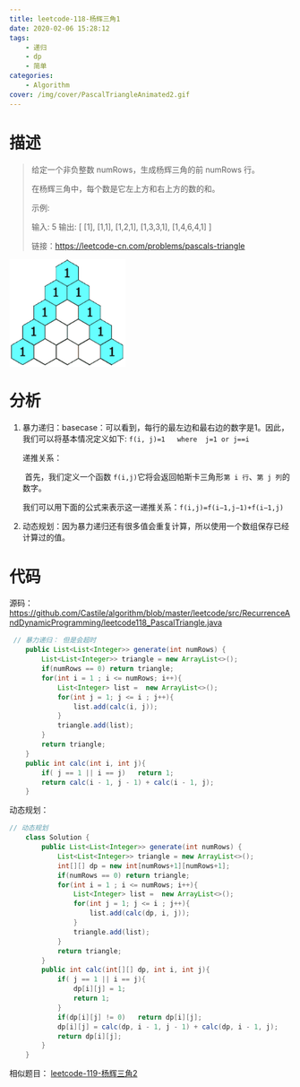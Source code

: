 ```yaml
---
title: leetcode-118-杨辉三角1
date: 2020-02-06 15:28:12
tags:
	- 递归
	- dp
	- 简单
categories:
	- Algorithm
cover: /img/cover/PascalTriangleAnimated2.gif
---
```


# 描述

> 给定一个非负整数 numRows，生成杨辉三角的前 numRows 行。
>
> 在杨辉三角中，每个数是它左上方和右上方的数的和。
>
> 示例:
>
> 输入: 5
> 输出:
> [
>      [1],
>     [1,1],
>    [1,2,1],
>   [1,3,3,1],
>  [1,4,6,4,1]
> ]
>
> 链接：https://leetcode-cn.com/problems/pascals-triangle

 <img src="leetcode-118-杨辉三角1/PascalTriangleAnimated2.gif" alt="img" style="zoom:80%;"   align='center'/> 



# 分析

1. 暴力递归：basecase：可以看到，每行的最左边和最右边的数字是1。因此，我们可以将基本情况定义如下:  `f(i, j)=1   where  j=1 or j==i`

   递推关系：

   ​		首先，我们定义一个函数 `f(i,j)`它将会返回帕斯卡三角形`第 i 行`、`第 j 列`的数字。

   我们可以用下面的公式来表示这一递推关系：`f(i,j)=f(i−1,j−1)+f(i−1,j)`

2. 动态规划：因为暴力递归还有很多值会重复计算，所以使用一个数组保存已经计算过的值。

 # 代码

源码：  https://github.com/Castile/algorithm/blob/master/leetcode/src/RecurrenceAndDynamicProgramming/leetcode118_PascalTriangle.java 

```java
 // 暴力递归： 但是会超时
    public List<List<Integer>> generate(int numRows) {
        List<List<Integer>> triangle = new ArrayList<>();
        if(numRows == 0) return triangle;
        for(int i = 1 ; i <= numRows; i++){
            List<Integer> list =  new ArrayList<>();
            for(int j = 1; j <= i ; j++){
                list.add(calc(i, j));
            }
            triangle.add(list);
        }
        return triangle;
    }
    public int calc(int i, int j){
        if( j == 1 || i == j)   return 1;
        return calc(i - 1, j - 1) + calc(i - 1, j);
    }
```

动态规划：

```java
// 动态规划
    class Solution {
        public List<List<Integer>> generate(int numRows) {
            List<List<Integer>> triangle = new ArrayList<>();
            int[][] dp = new int[numRows+1][numRows+1];
            if(numRows == 0) return triangle;
            for(int i = 1 ; i <= numRows; i++){
                List<Integer> list =  new ArrayList<>();
                for(int j = 1; j <= i ; j++){
                    list.add(calc(dp, i, j));
                }
                triangle.add(list);
            }
            return triangle;
        }
        public int calc(int[][] dp, int i, int j){
            if( j == 1 || i == j){
                dp[i][j] = 1;
                return 1;
            }
            if(dp[i][j] != 0)   return dp[i][j];
            dp[i][j] = calc(dp, i - 1, j - 1) + calc(dp, i - 1, j);
            return dp[i][j];
        }
    }
```

相似题目：  [leetcode-119-杨辉三角2](https://castile.github.io/Castile.github.io/2020/02/06/leetcode-119-杨辉三角2/) 

